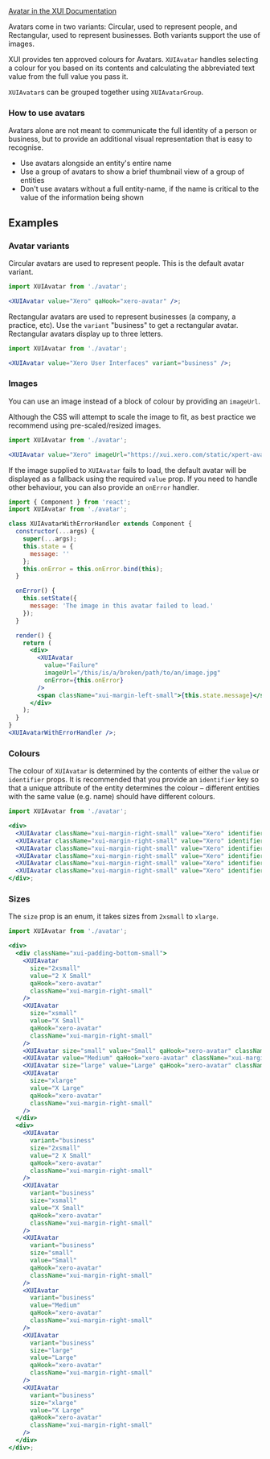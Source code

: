 <div class="xui-margin-vertical">
		<a href="../section-components-identifiers-avatar.html" isDocLink>Avatar in the XUI Documentation</a>
</div>

Avatars come in two variants: Circular, used to represent people, and Rectangular, used to represent businesses. Both variants support the use of images.

XUI provides ten approved colours for Avatars. `XUIAvatar` handles selecting a colour for you based on its contents and calculating the abbreviated text value from the full value you pass it.

`XUIAvatar`s can be grouped together using `XUIAvatarGroup`.

### How to use avatars

Avatars alone are not meant to communicate the full identity of a person or business, but to provide an additional visual representation that is easy to recognise.

- Use avatars alongside an entity's entire name
- Use a group of avatars to show a brief thumbnail view of a group of entities
- Don't use avatars without a full entity-name, if the name is critical to the value of the information being shown

## Examples

### Avatar variants

Circular avatars are used to represent people. This is the default avatar variant.

```jsx harmony
import XUIAvatar from './avatar';

<XUIAvatar value="Xero" qaHook="xero-avatar" />;
```

Rectangular avatars are used to represent businesses (a company, a practice, etc). Use the `variant` "business" to get a rectangular avatar. Rectangular avatars display up to three letters.

```jsx harmony
import XUIAvatar from './avatar';

<XUIAvatar value="Xero User Interfaces" variant="business" />;
```

### Images

You can use an image instead of a block of colour by providing an `imageUrl`.

Although the CSS will attempt to scale the image to fit, as best practice we recommend using pre-scaled/resized images.

```jsx harmony
import XUIAvatar from './avatar';

<XUIAvatar value="Xero" imageUrl="https://xui.xero.com/static/xpert-avatar.png" />;
```

If the image supplied to `XUIAvatar` fails to load, the default avatar will be displayed as a fallback using the required `value` prop. If you need to handle other behaviour, you can also provide an `onError` handler.

```jsx harmony
import { Component } from 'react';
import XUIAvatar from './avatar';

class XUIAvatarWithErrorHandler extends Component {
  constructor(...args) {
    super(...args);
    this.state = {
      message: ''
    };
    this.onError = this.onError.bind(this);
  }

  onError() {
    this.setState({
      message: 'The image in this avatar failed to load.'
    });
  }

  render() {
    return (
      <div>
        <XUIAvatar
          value="Failure"
          imageUrl="/this/is/a/broken/path/to/an/image.jpg"
          onError={this.onError}
        />
        <span className="xui-margin-left-small">{this.state.message}</span>
      </div>
    );
  }
}
<XUIAvatarWithErrorHandler />;
```

### Colours

The colour of `XUIAvatar` is determined by the contents of either the `value` or `identifier` props. It is recommended that you provide an `identifier` key so that a unique attribute of the entity determines the colour – different entities with the same value (e.g. name) should have different colours.

```jsx harmony
import XUIAvatar from './avatar';

<div>
  <XUIAvatar className="xui-margin-right-small" value="Xero" identifier="a" />
  <XUIAvatar className="xui-margin-right-small" value="Xero" identifier="b" />
  <XUIAvatar className="xui-margin-right-small" value="Xero" identifier="c" />
  <XUIAvatar className="xui-margin-right-small" value="Xero" identifier="d" />
  <XUIAvatar className="xui-margin-right-small" value="Xero" identifier="e" />
  <XUIAvatar className="xui-margin-right-small" value="Xero" identifier="f" />
</div>;
```

### Sizes

The `size` prop is an enum, it takes sizes from `2xsmall` to `xlarge`.

```jsx harmony
import XUIAvatar from './avatar';

<div>
  <div className="xui-padding-bottom-small">
    <XUIAvatar
      size="2xsmall"
      value="2 X Small"
      qaHook="xero-avatar"
      className="xui-margin-right-small"
    />
    <XUIAvatar
      size="xsmall"
      value="X Small"
      qaHook="xero-avatar"
      className="xui-margin-right-small"
    />
    <XUIAvatar size="small" value="Small" qaHook="xero-avatar" className="xui-margin-right-small" />
    <XUIAvatar value="Medium" qaHook="xero-avatar" className="xui-margin-right-small" />
    <XUIAvatar size="large" value="Large" qaHook="xero-avatar" className="xui-margin-right-small" />
    <XUIAvatar
      size="xlarge"
      value="X Large"
      qaHook="xero-avatar"
      className="xui-margin-right-small"
    />
  </div>
  <div>
    <XUIAvatar
      variant="business"
      size="2xsmall"
      value="2 X Small"
      qaHook="xero-avatar"
      className="xui-margin-right-small"
    />
    <XUIAvatar
      variant="business"
      size="xsmall"
      value="X Small"
      qaHook="xero-avatar"
      className="xui-margin-right-small"
    />
    <XUIAvatar
      variant="business"
      size="small"
      value="Small"
      qaHook="xero-avatar"
      className="xui-margin-right-small"
    />
    <XUIAvatar
      variant="business"
      value="Medium"
      qaHook="xero-avatar"
      className="xui-margin-right-small"
    />
    <XUIAvatar
      variant="business"
      size="large"
      value="Large"
      qaHook="xero-avatar"
      className="xui-margin-right-small"
    />
    <XUIAvatar
      variant="business"
      size="xlarge"
      value="X Large"
      qaHook="xero-avatar"
      className="xui-margin-right-small"
    />
  </div>
</div>;
```

